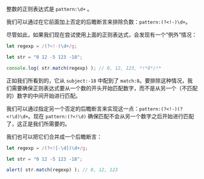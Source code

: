 
整数的正则表达式是 `pattern:\d+` 。

我们可以通过在它前面加上否定的后瞻断言来排除负数：`pattern:(?<!-)\d+`。

尽管如此，如果我们现在尝试使用上面的正则表达式，会发现有一个“例外”情况：

```js run
let regexp = /(?<!-)\d+/g;

let str = "0 12 -5 123 -18";

console.log( str.match(regexp) ); // 0, 12, 123, *!*8*/!*
```

正如我们所看到的，它从 `subject:-18` 中配到了 `match:8`。要排除这种情况，我们需要确保正则表达式要从一个数的开头开始匹配数字，而不是从另一个（不匹配的）数字的中间开始进行匹配。

我们可以通过指定另一个否定的后瞻断言来实现这一点：`pattern:(?<!-)(?<!\d)\d+`。现在 `pattern:(?<!\d)` 确保匹配不会从另一个数字之后开始进行匹配了，这正是我们所需要的。

我们也可以把它们合并成一个后瞻断言：

```js run
let regexp = /(?<![-\d])\d+/g;

let str = "0 12 -5 123 -18";

alert( str.match(regexp) ); // 0, 12, 123
```
